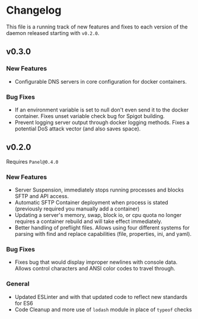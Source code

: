 # Changelog
This file is a running track of new features and fixes to each version of the daemon released starting with `v0.2.0`.

## v0.3.0

### New Features
* Configurable DNS servers in core configuration for docker containers.

### Bug Fixes
* If an environment variable is set to null don't even send it to the docker container. Fixes unset variable check bug for Spigot building.
* Prevent logging server output through docker logging methods. Fixes a potential DoS attack vector (and also saves space).

## v0.2.0
Requires `Panel@0.4.0`

### New Features
* Server Suspension, immediately stops running processes and blocks SFTP and API access.
* Automatic SFTP Container deployment when process is stated (previously required you manually add a container)
* Updating a server's memory, swap, block io, or cpu quota no longer requires a container rebuild and will take effect immediately.
* Better handling of preflight files. Allows using four different systems for parsing with find and replace capabilities (file, properties, ini, and yaml).

### Bug Fixes
* Fixes bug that would display improper newlines with console data. Allows control characters and ANSI color codes to travel through.

### General
* Updated ESLinter and with that updated code to reflect new standards for ES6
* Code Cleanup and more use of `lodash` module in place of `typeof` checks
